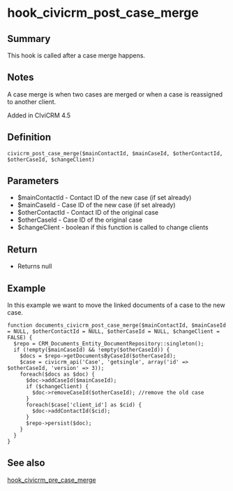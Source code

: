 # hook_civicrm_post_case_merge

## Summary

This hook is called after a case merge happens.

## Notes

A case merge is when two cases are merged or when a case is reassigned to another client.

Added in CIviCRM 4.5

## Definition

    civicrm_post_case_merge($mainContactId, $mainCaseId, $otherContactId, $otherCaseId, $changeClient)

## Parameters

-   $mainContactId - Contact ID of the new case (if set already)
-   $mainCaseId - Case ID of the new case (if set already)
-   $otherContactId - Contact ID of the original case
-   $otherCaseId - Case ID of the original case
-   $changeClient - boolean if this function is called to change
    clients

## Return

-   Returns null

## Example

In this example we want to move the linked documents of a case to the
new case.

    function documents_civicrm_post_case_merge($mainContactId, $mainCaseId = NULL, $otherContactId = NULL, $otherCaseId = NULL, $changeClient = FALSE) {
      $repo = CRM_Documents_Entity_DocumentRepository::singleton();
      if (!empty($mainCaseId) && !empty($otherCaseId)) {
        $docs = $repo->getDocumentsByCaseId($otherCaseId);
        $case = civicrm_api('Case', 'getsingle', array('id' => $otherCaseId, 'version' => 3));
        foreach($docs as $doc) {
          $doc->addCaseId($mainCaseId);
          if ($changeClient) {
            $doc->removeCaseId($otherCaseId); //remove the old case
          }
          foreach($case['client_id'] as $cid) {
            $doc->addContactId($cid);
          }
          $repo->persist($doc);
        }
      }
    }



## See also

[hook_civicrm_pre_case_merge](/hooks/hook_civicrm_pre_case_merge.md)